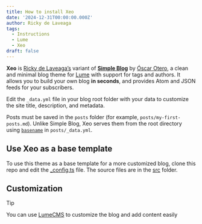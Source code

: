 ```yaml
---
title: How to install Xeo
date: '2024-12-31T00:00:00.000Z'
author: Ricky de Laveaga
tags:
  - Instructions
  - Lume
  - Xeo
draft: false
---
```


**Xeo** is [Ricky de Laveaga’s](https://rdela.com/) variant of
[**Simple Blog**](https://lume.land/theme/simple-blog/) by
[Óscar Otero](https://oscarotero.com/), a clean and minimal blog theme for
[Lume](https://lume.land/) with support for tags and authors. It allows you to
build your own blog **in seconds**, and provides Atom and JSON feeds for your
subscribers.

<!--more-->

<!--
The **fastest and easiest** way to configure this theme is the
[Lume init command](https://deno.land/x/lume_init), which you can also copy
easily from the [Simple Blog theme page](https://lume.land/theme/simple-blog/).
Running:

```bash
deno run -A https://lume.land/init.ts --theme=simple-blog
```

will create a new project with Simple Blog configured.
-->

Edit the `_data.yml` file in your blog root folder with your data to customize
the site title, description, and metadata.

Posts must be saved in the `posts` folder (for example,
`posts/my-first-posts.md`). Unlike Simple Blog, Xeo serves them from the root
directory using
[`basename`](https://lume.land/docs/creating-pages/urls/#basename) in
`posts/_data.yml`.

<!--
## Install as a remote theme

To add the theme to an existing Lume project, import it in your `_config.ts`
file as a remote module. Update it by changing the version number in the import
URL:

```ts
import lume from "lume/mod.ts";
import blog from "https://deno.land/x/lume_theme_simple_blog@v0.15.6/mod.ts";

const site = lume();

site.use(blog());

export default site;
```

Copy the
[`_data.yml`](https://github.com/lumeland/theme-simple-blog/blob/main/src/_data.yml)
file to your blog root folder and edit it with your data.
-->

## Use Xeo as a base template

To use this theme as a base template for a more customized blog, clone this repo
and edit the [\_config.ts](./_config.ts) file. The source files are in the
[src](./src/) folder.

## Customization

> [!tip]
>
> You can use [LumeCMS](https://lume.land/cms) to customize the blog and add
> content easily
